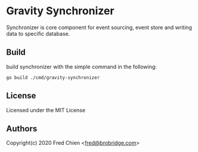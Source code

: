 # Gravity Synchronizer

Synchronizer is core component for event sourcing, event store and writing data to specific database.

## Build

build synchronizer with the simple command in the following:

```shell
go build ./cmd/gravity-synchronizer
```

## License

Licensed under the MIT License

## Authors

Copyright(c) 2020 Fred Chien <<fred@brobridge.com>>
